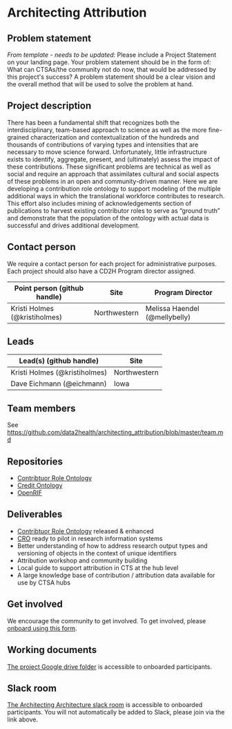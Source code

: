 # Architecting Attribution

## Problem statement
*From template - needs to be updated:* Please include a Project Statement on your landing page. Your problem statement should be in the form of: What can CTSAs/the community not do now, that would be addressed by this project's success? A problem statement should be a clear vision and the overall method that will be used to solve the problem at hand. 

## Project description
There has been a fundamental shift that recognizes both the interdisciplinary, team-based approach to science as well as the more fine-grained characterization and contextualization of the hundreds and thousands of contributions of varying types and intensities that are necessary to move science forward.  Unfortunately, little infrastructure exists to identify, aggregate, present, and (ultimately) assess the impact of these contributions. These significant problems are technical as well as social and require an approach that assimilates cultural and social aspects of these problems in an open and community-driven manner. Here we are developing a contribution role ontology to support modeling of the multiple additional ways in which the translational workforce contributes to research.  This effort also includes mining of acknowledgements section of publications to harvest existing contributor roles to serve as “ground truth” and demonstrate that the population of the ontology with actual data is successful and drives additional development.

## Contact person

We require a contact person for each project for administrative purposes. Each project should also have a CD2H Program director assigned.

Point person (github handle) | Site | Program Director
----------|--------------|---------------
Kristi Holmes (@kristiholmes) | Northwestern | Melissa Haendel (@mellybelly)

## Leads  

Lead(s) (github handle) | Site
----------|--------------|
Kristi Holmes (@kristiholmes) | Northwestern
Dave Eichmann (@eichmann) | Iowa 

## Team members 

See https://github.com/data2health/architecting_attribution/blob/master/team.md

## Repositories

- [Contribtuor Role Ontology](https://github.com/data2health/contributor-role-ontology)
- [Credit Ontology](https://github.com/data2health/credit-ontology)
- [OpenRIF](https://github.com/openrif)

## Deliverables
- [Contribtuor Role Ontology](https://github.com/data2health/contributor-role-ontology) released & enhanced
- [CRO](https://github.com/data2health/contributor-role-ontology) ready to pilot in research information systems
- Better understanding of how to address research output types and versioning of objects in the context of unique identifiers
- Attribution workshop and community building
- Local guide to support attribution in CTS at the hub level
- A large knowledge base of contribution / attribution data available for use by CTSA hubs

## Get involved
We encourage the community to get involved. To get involved, please [onboard using this form](http://bit.ly/cd2h-onboarding-form).

## Working documents
[The project Google drive folder](https://drive.google.com/drive/folders/1KYBGNq5VY-7366M9PFFbZCcY2sTgA-nh) is accessible to onboarded participants. 

## Slack room
[The Architecting Architecture slack room](https://cd2h.slack.com/messages/CE75A2EF3) is accessible to onboarded participants. You will not automatically be added to Slack, please join via the link above.
